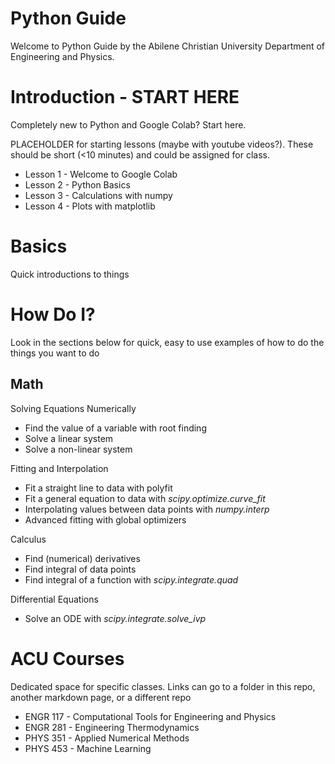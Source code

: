 # Python Guide
Welcome to Python Guide by the Abilene Christian University Department of Engineering and Physics.

# Introduction - START HERE
Completely new to Python and Google Colab?  Start here.

PLACEHOLDER for starting lessons (maybe with youtube videos?).  These should be short (<10 minutes) and could be assigned for class.
* Lesson 1 - Welcome to Google Colab
* Lesson 2 - Python Basics
* Lesson 3 - Calculations with numpy
* Lesson 4 - Plots with matplotlib

# Basics
Quick introductions to things

# How Do I?
Look in the sections below for quick, easy to use examples of how to do the things you want to do

## Math
Solving Equations Numerically
* Find the value of a variable with root finding 
* Solve a linear system
* Solve a non-linear system  

Fitting and Interpolation
* Fit a straight line to data with polyfit
* Fit a general equation to data with *scipy.optimize.curve_fit*
* Interpolating values between data points with *numpy.interp*
* Advanced fitting with global optimizers

Calculus
* Find (numerical) derivatives
* Find integral of data points
* Find integral of a function with *scipy.integrate.quad* 

Differential Equations
* Solve an ODE with *scipy.integrate.solve_ivp* 

# ACU Courses
Dedicated space for specific classes.  Links can go to a folder in this repo, another markdown page, or a different repo

* ENGR 117 - Computational Tools for Engineering and Physics 
* ENGR 281 - Engineering Thermodynamics
* PHYS 351 - Applied Numerical Methods
* PHYS 453 - Machine Learning


